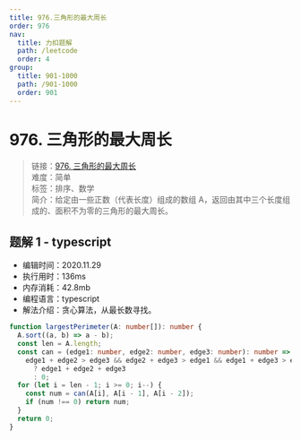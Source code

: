 ```yaml
---
title: 976.三角形的最大周长
order: 976
nav:
  title: 力扣题解
  path: /leetcode
  order: 4
group:
  title: 901-1000
  path: /901-1000
  order: 901
---
```


# 976. 三角形的最大周长

> 链接：[976. 三角形的最大周长](https://leetcode-cn.com/problems/largest-perimeter-triangle/)  
> 难度：简单  
> 标签：排序、数学  
> 简介：给定由一些正数（代表长度）组成的数组 A，返回由其中三个长度组成的、面积不为零的三角形的最大周长。

## 题解 1 - typescript

- 编辑时间：2020.11.29
- 执行用时：136ms
- 内存消耗：42.8mb
- 编程语言：typescript
- 解法介绍：贪心算法，从最长数寻找。

```typescript
function largestPerimeter(A: number[]): number {
  A.sort((a, b) => a - b);
  const len = A.length;
  const can = (edge1: number, edge2: number, edge3: number): number =>
    edge1 + edge2 > edge3 && edge2 + edge3 > edge1 && edge1 + edge3 > edge2
      ? edge1 + edge2 + edge3
      : 0;
  for (let i = len - 1; i >= 0; i--) {
    const num = can(A[i], A[i - 1], A[i - 2]);
    if (num !== 0) return num;
  }
  return 0;
}
```
